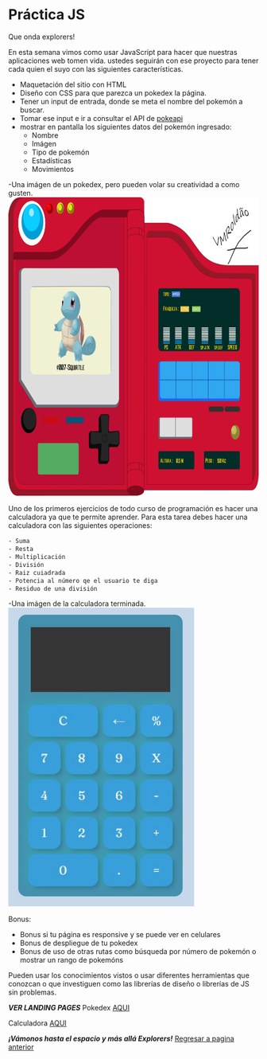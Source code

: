 # Práctica JS

Que onda explorers!

En esta semana vimos como usar JavaScript para hacer que nuestras aplicaciones web tomen vida.
ustedes seguirán con ese proyecto para tener cada quien el suyo con las siguientes características.

- Maquetación del sitio con HTML
- Diseño con CSS para que parezca un pokedex la página.
- Tener un input de entrada, donde se meta el nombre del pokemón a buscar.
- Tomar ese input e ir a consultar el API de [pokeapi](https://pokeapi.co/)
- mostrar en pantalla los siguientes datos del pokemón ingresado:
    - Nombre
    - Imágen
    - Tipo de pokemón
    - Estadísticas
    - Movimientos

-Una imágen de un pokedex, pero pueden volar su creatividad a como gusten.
<img src="Pokedex/asserts/img/Pokedex.jpg" alt="SDLC" height="600px">

Uno de los primeros ejercicios de todo curso de programación es hacer una calculadora ya que te permite aprender. 
Para esta tarea debes hacer una calculadora con las siguientes operaciones:

    - Suma 
    - Resta 
    - Multiplicación 
    - División 
    - Raiz cuiadrada 
    - Potencia al número qe el usuario te diga 
    - Residuo de una división 

-Una imágen de la calculadora terminada.
<img src="Calculadora/asserts/img/Calculadora.jpg" alt="SDLC" height="600px">

Bonus:
- Bonus si tu página es responsive y se puede ver en celulares
- Bonus de despliegue de tu pokedex
- Bonus de uso de otras rutas como búsqueda por número de pokemón o mostrar un rango de pokemóns

Pueden usar los conocimientos vistos o usar diferentes herramientas que conozcan o que investiguen como las librerías de diseño o librerías de JS sin problemas.

***VER LANDING PAGES***
Pokedex
<a href="https://pokee.azurewebsites.net/" target="_blank">AQUI</a>

Calculadora
<a href="https://pokee.azurewebsites.net/" target="_blank">AQUI</a>


***¡Vámonos hasta el espacio y más allá Explorers!***
<a href="https://github.com/ciloachamin/Launch-X-Latam" target="_self">Regresar a pagina anterior</a>